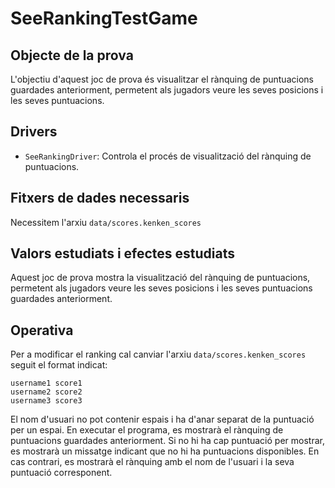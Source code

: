 # SeeRankingTestGame

## Objecte de la prova

L'objectiu d'aquest joc de prova és visualitzar el rànquing de puntuacions guardades anteriorment, permetent als jugadors veure les seves posicions i les seves puntuacions.

## Drivers

- `SeeRankingDriver`: Controla el procés de visualització del rànquing de puntuacions.

## Fitxers de dades necessaris

Necessitem l'arxiu `data/scores.kenken_scores`

## Valors estudiats i efectes estudiats

Aquest joc de prova mostra la visualització del rànquing de puntuacions, permetent als jugadors veure les seves posicions i les seves puntuacions guardades anteriorment.

## Operativa

Per a modificar el ranking cal canviar l'arxiu `data/scores.kenken_scores` seguit el format indicat:
```
username1 score1
username2 score2
username3 score3
```

El nom d'usuari no pot contenir espais i ha d'anar separat de la puntuació per un espai. En executar el programa, es mostrarà el rànquing de puntuacions guardades anteriorment. Si no hi ha cap puntuació per mostrar, es mostrarà un missatge indicant que no hi ha puntuacions disponibles. En cas contrari, es mostrarà el rànquing amb el nom de l'usuari i la seva puntuació corresponent.